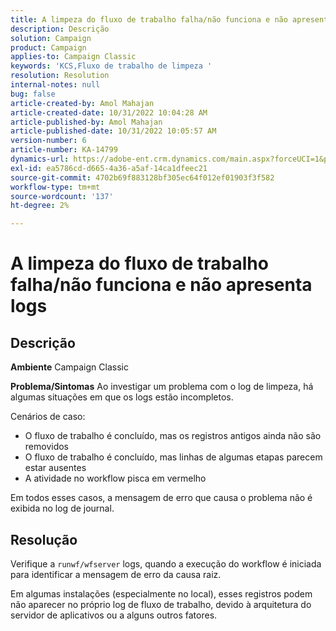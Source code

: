 ```yaml
---
title: A limpeza do fluxo de trabalho falha/não funciona e não apresenta logs
description: Descrição
solution: Campaign
product: Campaign
applies-to: Campaign Classic
keywords: 'KCS,Fluxo de trabalho de limpeza '
resolution: Resolution
internal-notes: null
bug: false
article-created-by: Amol Mahajan
article-created-date: 10/31/2022 10:04:28 AM
article-published-by: Amol Mahajan
article-published-date: 10/31/2022 10:05:57 AM
version-number: 6
article-number: KA-14799
dynamics-url: https://adobe-ent.crm.dynamics.com/main.aspx?forceUCI=1&pagetype=entityrecord&etn=knowledgearticle&id=271ea964-0359-ed11-9561-6045bd006079
exl-id: ea5786cd-d665-4a36-a5af-14ca1dfeec21
source-git-commit: 4702b69f883128bf305ec64f012ef01903f3f582
workflow-type: tm+mt
source-wordcount: '137'
ht-degree: 2%

---
```


# A limpeza do fluxo de trabalho falha/não funciona e não apresenta logs

## Descrição

<b>Ambiente</b>
Campaign Classic


<b>Problema/Sintomas</b>
Ao investigar um problema com o log de limpeza, há algumas situações em que os logs estão incompletos.

Cenários de caso:

- O fluxo de trabalho é concluído, mas os registros antigos ainda não são removidos
- O fluxo de trabalho é concluído, mas linhas de algumas etapas parecem estar ausentes
- A atividade no workflow pisca em vermelho


Em todos esses casos, a mensagem de erro que causa o problema não é exibida no log de journal.


## Resolução


Verifique a `runwf/wfserver` logs, quando a execução do workflow é iniciada para identificar a mensagem de erro da causa raiz.

Em algumas instalações (especialmente no local), esses registros podem não aparecer no próprio log de fluxo de trabalho, devido à arquitetura do servidor de aplicativos ou a alguns outros fatores.
